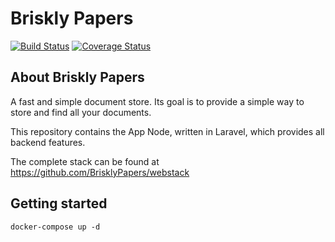 # Briskly Papers

[![Build Status](https://travis-ci.org/BrisklyPapers/php.svg?branch=master)](https://travis-ci.org/BrisklyPapers/php)
[![Coverage Status](https://coveralls.io/repos/github/BrisklyPapers/php/badge.svg?branch=master)](https://coveralls.io/github/BrisklyPapers/php?branch=master)

## About Briskly Papers
A fast and simple document store. Its goal is to provide a simple way to store and find all your documents.

This repository contains the App Node, written in Laravel, which provides all backend features.

The complete stack can be found at https://github.com/BrisklyPapers/webstack

## Getting started

`docker-compose up -d`

